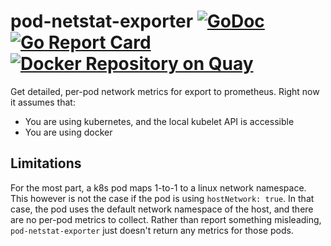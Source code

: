 # pod-netstat-exporter [![GoDoc](https://godoc.org/github.com/wish/pod-netstat-exporter?status.svg)](https://godoc.org/github.com/wish/pod-netstat-exporter) [![Go Report Card](https://goreportcard.com/badge/github.com/wish/pod-netstat-exporter)](https://goreportcard.com/report/github.com/wish/pod-netstat-exporter)  [![Docker Repository on Quay](https://quay.io/repository/wish/pod-netstat-exporter/status "Docker Repository on Quay")](https://quay.io/repository/wish/pod-netstat-exporter)

Get detailed, per-pod network metrics for export to prometheus. Right now it assumes that:

- You are using kubernetes, and the local kubelet API is accessible
- You are using docker

## Limitations

For the most part, a k8s pod maps 1-to-1 to a linux network namespace. This however is not
the case if the pod is using `hostNetwork: true`. In that case, the pod uses the default
network namespace of the host, and there are no per-pod metrics to collect. Rather than
report something misleading, `pod-netstat-exporter` just doesn't return any metrics for those
pods.

